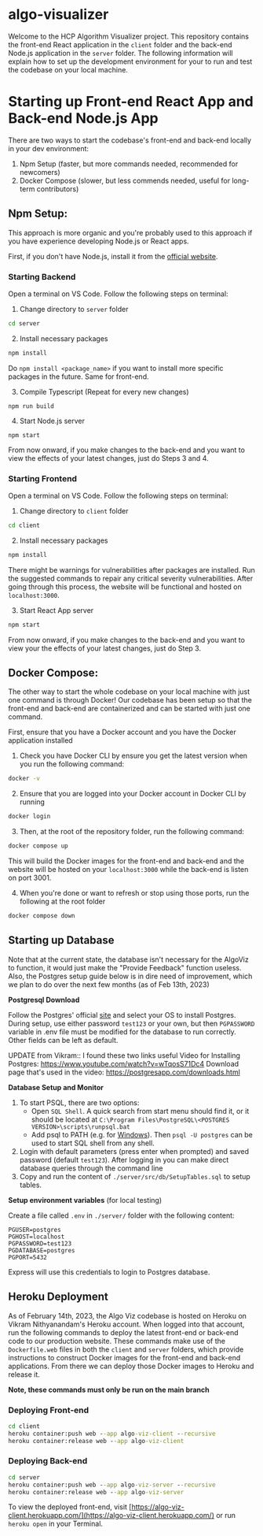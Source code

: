 # algo-visualizer

Welcome to the HCP Algorithm Visualizer project. This repository contains the front-end React application in the `client` folder and the back-end Node.js application in the `server` folder. The following information will explain how to set up the development environment for your to run and test the codebase on your local machine. 

# Starting up Front-end React App and Back-end Node.js App

There are two ways to start the codebase's front-end and back-end locally in your dev environment:
1. Npm Setup (faster, but more commands needed, recommended for newcomers)
2. Docker Compose (slower, but less commends needed, useful for long-term contributors)

## **Npm Setup**:

This approach is more organic and you're probably used to this approach if you have experience developing Node.js or React apps. 

First, if you don't have Node.js, install it from the [official website](https://nodejs.org/en/).

### Starting Backend

Open a terminal on VS Code. Follow the following steps on terminal:

1. Change directory to `server` folder

```cmd
cd server
```

2. Install necessary packages

```cmd
npm install
```
Do `npm install <package_name>` if you want to install more specific packages in the future. Same for front-end.

3. Compile Typescript (Repeat for every new changes)

```
npm run build
```

4. Start Node.js server

```
npm start
```

From now onward, if you make changes to the back-end and you want to view the effects of your latest changes, just do Steps 3 and 4.

### Starting Frontend

Open a terminal on VS Code. Follow the following steps on terminal:

1. Change directory to `client` folder

```cmd
cd client
```

2. Install necessary packages

```cmd
npm install
```

There might be warnings for vulnerabilities after packages are installed. Run the suggested commands to repair any critical severity vulnerabilities. After going through this process, the website will be functional and hosted on `localhost:3000`.

3. Start React App server

```cmd
npm start
```

From now onward, if you make changes to the back-end and you want to view your the effects of your latest changes, just do Step 3.

## **Docker Compose**:

The other way to start the whole codebase on your local machine with just one command is through Docker! Our codebase has been setup so that the front-end and back-end are containerized and can be started with just one command.

First, ensure that you have a Docker account and you have the Docker application installed

1. Check you have Docker CLI by ensure you get the latest version when you run the following command:
```cmd
docker -v
```

2. Ensure that you are logged into your Docker account in Docker CLI by running
```cmd
docker login
```

3. Then, at the root of the repository folder, run the following command:
```cmd
docker compose up
```
This will build the Docker images for the front-end and back-end and the website will be hosted on your `localhost:3000` while the back-end is listen on port 3001.

4. When you're done or want to refresh or stop using those ports, run the following at the root folder
```cmd
docker compose down
```

## Starting up Database

Note that at the current state, the database isn't necessary for the AlgoViz to function, it would just make the "Provide Feedback" function useless. Also, the Postgres setup guide below is in dire need of improvement, which we plan to do over the next few months (as of Feb 13th, 2023)

**Postgresql Download**

Follow the Postgres' official [site](https://www.postgresql.org/download/) and select your OS to install Postgres. During setup, use either password `test123` or your own, but then `PGPASSWORD` variable in .env file must be modified for the database to run correctly. Other fields can be left as default.

UPDATE from Vikram:: I found these two links useful
Video for Installing Postgres: https://www.youtube.com/watch?v=wTqosS71Dc4
Download page that's used in the video: https://postgresapp.com/downloads.html

**Database Setup and Monitor**

1. To start PSQL, there are two options:
    - Open `SQL Shell`. A quick search from start menu should find it, or it should be located at `C:\Program Files\PostgreSQL\<POSTGRES VERSION>\scripts\runpsql.bat`
    - Add psql to PATH (e.g. for [Windows](https://blog.sqlbackupandftp.com/setting-windows-path-for-postgres-tools)). Then `psql -U postgres` can be used to start SQL shell from any shell.
2. Login with default parameters (press enter when prompted) and saved password (default `test123`). After logging in you can make direct database queries through the command line
3. Copy and run the content of `./server/src/db/SetupTables.sql` to setup tables.

**Setup environment variables** (for local testing)

Create a file called `.env` in `./server/` folder with the following content:

```
PGUSER=postgres
PGHOST=localhost
PGPASSWORD=test123
PGDATABASE=postgres
PGPORT=5432
```

Express will use this credentials to login to Postgres database.


## Heroku Deployment

As of February 14th, 2023, the Algo Viz codebase is hosted on Heroku on Vikram Nithyanandam's Heroku account. When logged into that account, run the following commands to deploy the latest front-end or back-end code to our production website. These commands make use of the `Dockerfile.web` files in both the `client` and `server` folders, which provide instructions to construct Docker images for the front-end and back-end applications. From there we can deploy those Docker images to Heroku and release it. 

**Note, these commands must only be run on the main branch**

### Deploying Front-end

```cmd
cd client
heroku container:push web --app algo-viz-client --recursive
heroku container:release web --app algo-viz-client
```

### Deploying Back-end

```cmd
cd server
heroku container:push web --app algo-viz-server --recursive
heroku container:release web --app algo-viz-server
```

To view the deployed front-end, visit [https://algo-viz-client.herokuapp.com/](https://algo-viz-client.herokuapp.com/) or run `heroku open` in your Terminal.
